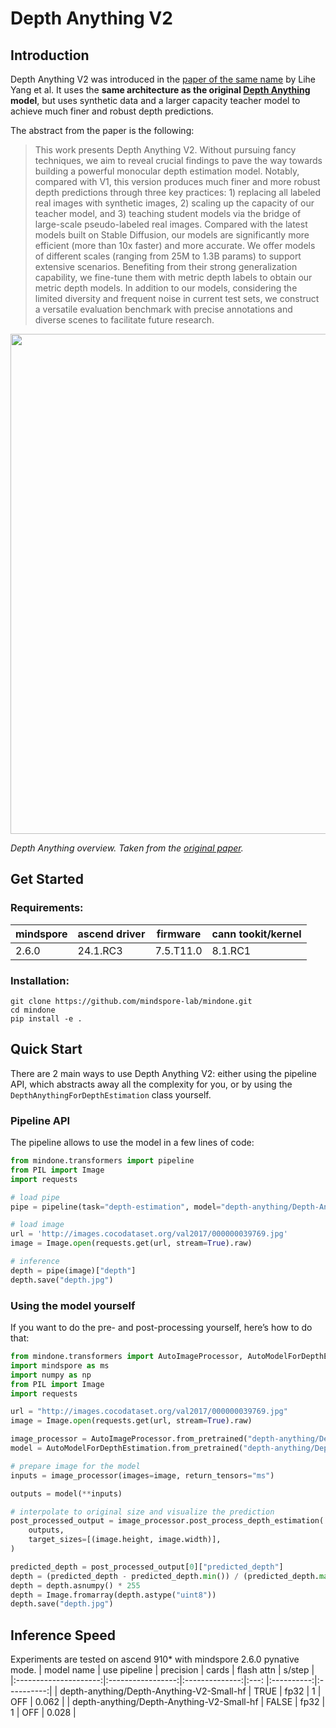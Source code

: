 # Depth Anything V2

## Introduction
Depth Anything V2 was introduced in the [paper of the same name](https://arxiv.org/abs/2406.09414) by Lihe Yang et al. It uses the **same architecture as the original [Depth Anything](https://arxiv.org/abs/2401.10891) model**, but uses synthetic data and a larger capacity teacher model to achieve much finer and robust depth predictions.

The abstract from the paper is the following:

> This work presents Depth Anything V2. Without pursuing fancy techniques, we aim to reveal crucial findings to pave the way towards building a powerful monocular depth estimation model. Notably, compared with V1, this version produces much finer and more robust depth predictions through three key practices: 1) replacing all labeled real images with synthetic images, 2) scaling up the capacity of our teacher model, and 3) teaching student models via the bridge of large-scale pseudo-labeled real images. Compared with the latest models built on Stable Diffusion, our models are significantly more efficient (more than 10x faster) and more accurate. We offer models of different scales (ranging from 25M to 1.3B params) to support extensive scenarios. Benefiting from their strong generalization capability, we fine-tune them with metric depth labels to obtain our metric depth models. In addition to our models, considering the limited diversity and frequent noise in current test sets, we construct a versatile evaluation benchmark with precise annotations and diverse scenes to facilitate future research.

<img src="https://huggingface.co/datasets/huggingface/documentation-images/resolve/main/transformers/model_doc/depth_anything_overview.jpg" width="800">

*Depth Anything overview. Taken from the [original paper](https://arxiv.org/abs/2406.09414).*

## Get Started

### Requirements:
| mindspore   | 	ascend driver | firmware       | cann tookit/kernel|
|-------------|----------------|----------------| --- |
| 2.6.0|  24.1.RC3 | 7.5.T11.0 | 8.1.RC1|

### Installation:
```
git clone https://github.com/mindspore-lab/mindone.git
cd mindone
pip install -e .
```

## Quick Start

There are 2 main ways to use Depth Anything V2: either using the pipeline API, which abstracts away all the complexity for you, or by using the `DepthAnythingForDepthEstimation` class yourself. 

### Pipeline API

The pipeline allows to use the model in a few lines of code:
```python
from mindone.transformers import pipeline
from PIL import Image
import requests

# load pipe
pipe = pipeline(task="depth-estimation", model="depth-anything/Depth-Anything-V2-Small-hf")

# load image
url = 'http://images.cocodataset.org/val2017/000000039769.jpg'
image = Image.open(requests.get(url, stream=True).raw)

# inference
depth = pipe(image)["depth"]
depth.save("depth.jpg")
```

### Using the model yourself
If you want to do the pre- and post-processing yourself, here’s how to do that:
```python
from mindone.transformers import AutoImageProcessor, AutoModelForDepthEstimation
import mindspore as ms
import numpy as np
from PIL import Image
import requests

url = "http://images.cocodataset.org/val2017/000000039769.jpg"
image = Image.open(requests.get(url, stream=True).raw)

image_processor = AutoImageProcessor.from_pretrained("depth-anything/Depth-Anything-V2-Small-hf")
model = AutoModelForDepthEstimation.from_pretrained("depth-anything/Depth-Anything-V2-Small-hf")

# prepare image for the model
inputs = image_processor(images=image, return_tensors="ms")

outputs = model(**inputs)

# interpolate to original size and visualize the prediction
post_processed_output = image_processor.post_process_depth_estimation(
    outputs,
    target_sizes=[(image.height, image.width)],
)

predicted_depth = post_processed_output[0]["predicted_depth"]
depth = (predicted_depth - predicted_depth.min()) / (predicted_depth.max() - predicted_depth.min())
depth = depth.asnumpy() * 255
depth = Image.fromarray(depth.astype("uint8"))
depth.save("depth.jpg")
```

## Inference Speed

Experiments are tested on ascend 910* with mindspore 2.6.0 pynative mode.
|      model name	      | use pipeline |   precision   | cards | flash attn | 	s/step	 |
|:---------------------:|:-----------------:|:--------------:|:---:  |:----------:|:----------:|
| depth-anything/Depth-Anything-V2-Small-hf |  TRUE    |  fp32 | 1 |     OFF      |    0.062    |
| depth-anything/Depth-Anything-V2-Small-hf |  FALSE   |  fp32 | 1 |     OFF      |    0.028    |